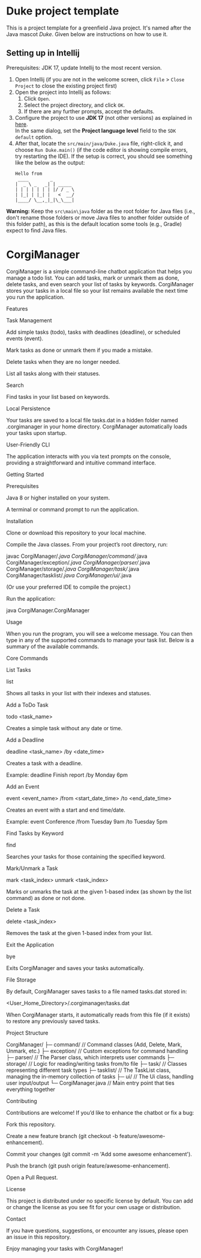 # Duke project template

This is a project template for a greenfield Java project. It's named after the Java mascot _Duke_. Given below are instructions on how to use it.

## Setting up in Intellij

Prerequisites: JDK 17, update Intellij to the most recent version.

1. Open Intellij (if you are not in the welcome screen, click `File` > `Close Project` to close the existing project first)
1. Open the project into Intellij as follows:
   1. Click `Open`.
   1. Select the project directory, and click `OK`.
   1. If there are any further prompts, accept the defaults.
1. Configure the project to use **JDK 17** (not other versions) as explained in [here](https://www.jetbrains.com/help/idea/sdk.html#set-up-jdk).<br>
   In the same dialog, set the **Project language level** field to the `SDK default` option.
1. After that, locate the `src/main/java/Duke.java` file, right-click it, and choose `Run Duke.main()` (if the code editor is showing compile errors, try restarting the IDE). If the setup is correct, you should see something like the below as the output:
   ```
   Hello from
    ____        _        
   |  _ \ _   _| | _____ 
   | | | | | | | |/ / _ \
   | |_| | |_| |   <  __/
   |____/ \__,_|_|\_\___|
   ```

**Warning:** Keep the `src\main\java` folder as the root folder for Java files (i.e., don't rename those folders or move Java files to another folder outside of this folder path), as this is the default location some tools (e.g., Gradle) expect to find Java files.

# CorgiManager

CorgiManager is a simple command-line chatbot application that helps you manage a todo list. You can add tasks, mark or unmark them as done, delete tasks, and even search your list of tasks by keywords. CorgiManager stores your tasks in a local file so your list remains available the next time you run the application.

Features

Task Management

Add simple tasks (todo), tasks with deadlines (deadline), or scheduled events (event).

Mark tasks as done or unmark them if you made a mistake.

Delete tasks when they are no longer needed.

List all tasks along with their statuses.

Search

Find tasks in your list based on keywords.

Local Persistence

Your tasks are saved to a local file tasks.dat in a hidden folder named .corgimanager in your home directory. CorgiManager automatically loads your tasks upon startup.

User-Friendly CLI

The application interacts with you via text prompts on the console, providing a straightforward and intuitive command interface.

Getting Started

Prerequisites

Java 8 or higher installed on your system.

A terminal or command prompt to run the application.

Installation

Clone or download this repository to your local machine.

Compile the Java classes. From your project’s root directory, run:

javac CorgiManager/*.java CorgiManager/command/*.java CorgiManager/exception/*.java CorgiManager/parser/*.java CorgiManager/storage/*.java CorgiManager/task/*.java CorgiManager/tasklist/*.java CorgiManager/ui/*.java

(Or use your preferred IDE to compile the project.)

Run the application:

java CorgiManager.CorgiManager

Usage

When you run the program, you will see a welcome message. You can then type in any of the supported commands to manage your task list. Below is a summary of the available commands.

Core Commands

List Tasks

list

Shows all tasks in your list with their indexes and statuses.

Add a ToDo Task

todo <task_name>

Creates a simple task without any date or time.

Add a Deadline

deadline <task_name> /by <date_time>

Creates a task with a deadline.

Example: deadline Finish report /by Monday 6pm

Add an Event

event <event_name> /from <start_date_time> /to <end_date_time>

Creates an event with a start and end time/date.

Example: event Conference /from Tuesday 9am /to Tuesday 5pm

Find Tasks by Keyword

find <keyword>

Searches your tasks for those containing the specified keyword.

Mark/Unmark a Task

mark <task_index>
unmark <task_index>

Marks or unmarks the task at the given 1-based index (as shown by the list command) as done or not done.

Delete a Task

delete <task_index>

Removes the task at the given 1-based index from your list.

Exit the Application

bye

Exits CorgiManager and saves your tasks automatically.

File Storage

By default, CorgiManager saves tasks to a file named tasks.dat stored in:

<User_Home_Directory>/.corgimanager/tasks.dat

When CorgiManager starts, it automatically reads from this file (if it exists) to restore any previously saved tasks.

Project Structure

CorgiManager/
├─ command/            // Command classes (Add, Delete, Mark, Unmark, etc.)
├─ exception/          // Custom exceptions for command handling
├─ parser/             // The Parser class, which interprets user commands
├─ storage/            // Logic for reading/writing tasks from/to file
├─ task/               // Classes representing different task types
├─ tasklist/           // The TaskList class, managing the in-memory collection of tasks
├─ ui/                 // The Ui class, handling user input/output
└─ CorgiManager.java   // Main entry point that ties everything together

Contributing

Contributions are welcome! If you’d like to enhance the chatbot or fix a bug:

Fork this repository.

Create a new feature branch (git checkout -b feature/awesome-enhancement).

Commit your changes (git commit -m 'Add some awesome enhancement').

Push the branch (git push origin feature/awesome-enhancement).

Open a Pull Request.

License

This project is distributed under no specific license by default. You can add or change the license as you see fit for your own usage or distribution.

Contact

If you have questions, suggestions, or encounter any issues, please open an issue in this repository.

Enjoy managing your tasks with CorgiManager!
